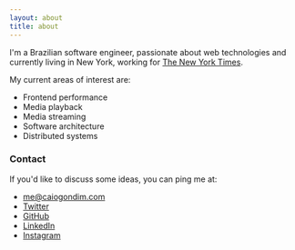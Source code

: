 ```yaml
---
layout: about
title: about
---
```


I'm a Brazilian software engineer, passionate about web technologies and currently living in New
York, working for [The New York Times](https://mobile.nytimes.com).

My current areas of interest are:
- Frontend performance
- Media playback
- Media streaming
- Software architecture
- Distributed systems

### Contact

If you'd like to discuss some ideas, you can ping me at:
- [me@caiogondim.com](mailto://me@caiogondim.com)
- [Twitter](https://twitter.com/@caio_gondim)
- [GitHub](https://github.com/caiogondim)
- [LinkedIn](https://linkedin.com/in/cgondim)
- [Instagram](https://instagram.com/caiogondim)
